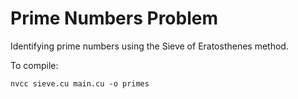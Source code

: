 # Prime Numbers Problem

Identifying prime numbers using the Sieve of Eratosthenes method.

To compile:

`nvcc sieve.cu main.cu -o primes`